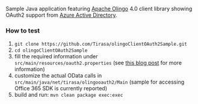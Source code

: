 Sample Java application featuring [Apache Olingo](http://olingo.apache.org) 4.0 client library showing OAuth2 support from [Azure Active Directory](http://azure.microsoft.com/en-us/services/active-directory/).

### How to test

1. `git clone https://github.com/Tirasa/olingoClientOAuth2Sample.git`
1. `cd olingoClientOAuth2Sample`
1. fill the required information under `src/main/resources/oauth2.properties` (see [this blog post](https://ahmetalpbalkan.com/blog/azure-rest-api-with-oauth2/) for more information)
1. customize the actual OData calls in `src/main/java/net/tirasa/olingooauth2/Main` (sample for accessing Office 365 SDK is currently reported)
1. build and run: `mvn clean package exec:exec`
